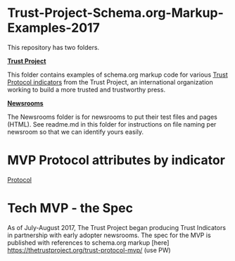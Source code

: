 # Trust-Project-Schema.org-Markup-Examples-2017

This repository has two folders. 

**[Trust Project](https://github.com/TheTrustProjectCode/Trust-Project-Schema.org-Markup-Examples-2017/tree/master/TrustProject)**

This folder contains examples of schema.org markup code for various [Trust Protocol indicators](https://www.scu.edu/ethics/focus-areas/journalism-ethics/programs/the-trust-project/collaborator-materials/) from the Trust Project, an international organization working to build a more trusted and trustworthy press.

**[Newsrooms](https://github.com/TheTrustProjectCode/Trust-Project-Schema.org-Markup-Examples-2017/tree/master/Newsrooms)**

The Newsrooms folder is for newsrooms to put their test files and pages (HTML). See readme.md in this folder for instructions on file naming per newsroom so that we can identify yours easily. 

# MVP Protocol attributes by indicator 

[Protocol](https://www.scu.edu/ethics/focus-areas/journalism-ethics/programs/the-trust-project/collaborator-materials/)

# Tech MVP - the Spec 
As of July-August 2017, The Trust Project began producing Trust Indicators in partnership with early adopter newsrooms. The spec for the MVP is published with references to schema.org markup [here] https://thetrustproject.org/trust-protocol-mvp/ (use PW) 
